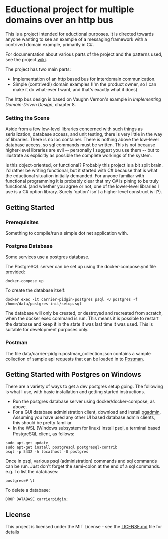 # Eductional project for multiple domains over an http bus

This is a project intended for eductional purposes. It is directed towards anyone wanting to see an example of a messaging framework with a contrived domain example, primarily in C#.

For documentation about various parts of the project and the patterns used, see the project [wiki](https://github.com/hombredequeso/order-system/wiki).

The project has two main parts:
* Implementation of an http based bus for interdomain communication.
* Simple (contrived!) domain examples (I'm the product owner, so I can make it do what-ever I want, and that's exactly what it does)

The http bus design is based on Vaughn Vernon's example in _Implementing Domain-Driven Design_, chapter 8.

### Setting the Scene

Aside from a few low-level libraries concerned with such things as serialization, database access, and unit testing, there is very little in the way of libraries. There is no Ioc container. There is nothing above the low-level database access, so sql commands must be written. This is not because higher-level libraries are evil -- personally I suggest you use them -- but to illustrate as explicitly as possible the complete workings of the system.

Is this object-oriented, or functional? Probably this project is a bit split brain. I'd rather be writing functional, but it started with C# because that is what the eductional situation initially demanded. For anyone familiar with functional programming it is probably clear that my C# is pining to be truly functional. (and whether you agree or not, one of the lower-level libraries I use is a C# option library. Surely 'option' isn't a higher level construct is it?).

## Getting Started

### Prerequisites

Something to compile/run a simple dot net application with.

### Postgres Database

Some services use a postgres database.

The PostgreSQL server can be set up using the docker-compose.yml file provided:

```shell
docker-compose up
```

To create the database itself:

```shell
docker exec -it carrier-pidgin-postgres psql -U postgres -f /home/data/postgres-init/setup.sql
```

The database will only be created, or destroyed and recreated from scratch, when the docker exec command is run.
This means it is possible to restart the database and keep it in the state it was last time it was used.
This is suitable for development purposes only.

### Postman

The file data/carrier-pidgin.postman_collection.json contains a sample collection of sample api requests that can be loaded in to [Postman](https://www.getpostman.com/).

## Getting Started with Postgres on Windows
There are a variety of ways to get a dev postgres setup going. The following is what I use, with basic installation and getting started instructions.
* Run the postgres database server using docker/docker-compose, as above.
* For a GUI database administration client, download and install [pgadmin](https://www.pgadmin.org/download/pgadmin-4-windows/). Assuming you have used any other UI based database admin clients, this should be pretty familiar.
* In the WSL (Windows subsystem for linux) install psql, a terminal based PostgreSQL client, as follows:

```shell
sudo apt-get update
sudo apt-get install postgresql postgresql-contrib
psql -p 5432 -h localhost -U postgres
```

Once in psql, various psql (administration) commands and sql commands can be run. Just don't forget the semi-colon at the end of a sql commands.
e.g.
To list the databases:

```shell
postgres=# \l
```

To delete a database:

```shell
DROP DATABASE carrierpidgin;
```

## License

This project is licensed under the MIT License - see the [LICENSE.md](LICENSE.md) file for details

